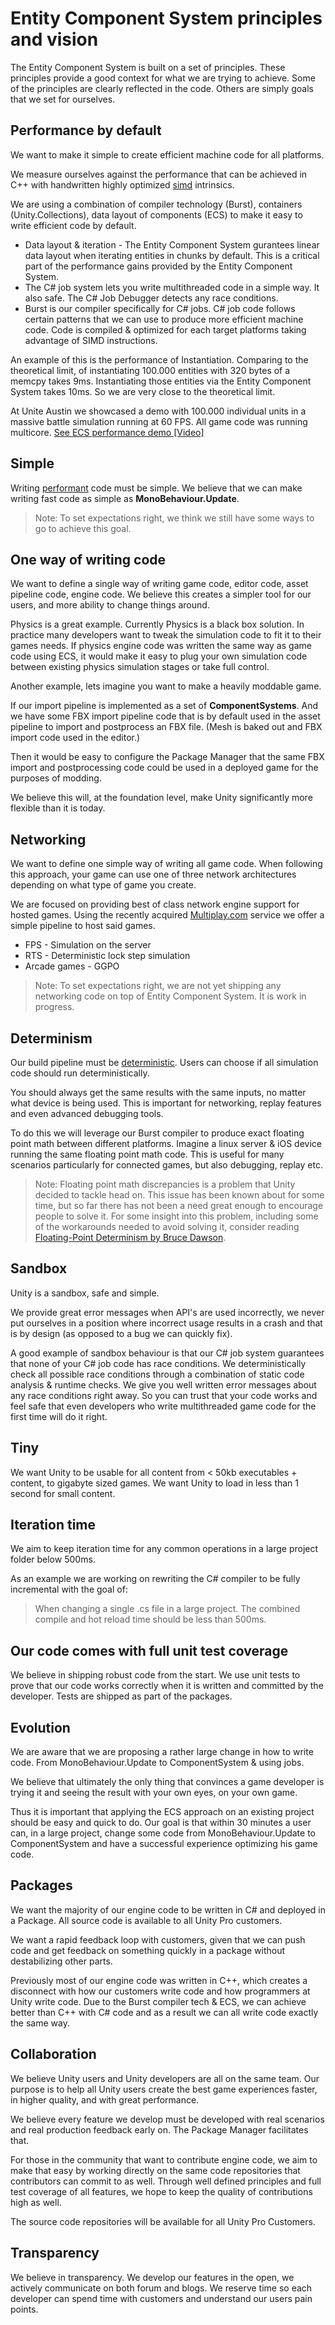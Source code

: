 # Entity Component System principles and vision

The Entity Component System is built on a set of principles. These principles provide a good context for what we are trying to achieve. Some of the principles are clearly reflected in the code. Others are simply goals that we set for ourselves.

## Performance by default

We want to make it simple to create efficient machine code for all platforms.

We measure ourselves against the performance that can be achieved in C++ with handwritten highly optimized [simd](https://en.wikipedia.org/wiki/SIMD) intrinsics.

We are using a combination of compiler technology (Burst), containers (Unity.Collections), data layout of components (ECS) to make it easy to write efficient code by default.

* Data layout & iteration - The Entity Component System gurantees linear data layout when iterating entities in chunks by default. This is a critical part of the performance gains provided by the Entity Component System.
* The C# job system lets you write multithreaded code in a simple way. It also safe. The C# Job Debugger detects any race conditions.
* Burst is our compiler specifically for C# jobs. C# job code follows certain patterns that we can use to produce more efficient machine code. Code is compiled & optimized for each target platforms taking advantage of SIMD instructions.

An example of this is the performance of Instantiation. Comparing to the theoretical limit, of instantiating 100.000 entities with 320 bytes of a memcpy takes 9ms. Instantiating those entities via the Entity Component System takes 10ms. So we are very close to the theoretical limit.

At Unite Austin we showcased a demo with 100.000 individual units in a massive battle simulation running at 60 FPS. All game code was running multicore.
[See ECS performance demo [Video]](https://www.youtube.com/watch?v=0969LalB7vw)

## Simple

Writing [performant](https://en.wiktionary.org/wiki/performant) code must be simple. We believe that we can make writing fast code as simple as __MonoBehaviour.Update__. 

> Note: To set expectations right, we think we still have some ways to go to achieve this goal.

## One way of writing code

We want to define a single way of writing game code, editor code, asset pipeline code, engine code. We believe this creates a simpler tool for our users, and more ability to change things around.

Physics is a great example. Currently Physics is a black box solution. In practice many developers want to tweak the simulation code to fit it to their games needs. If physics engine code was written the same way as game code using ECS, it would make it easy to plug your own simulation code between existing physics simulation stages or take full control.

Another example, lets imagine you want to make a heavily moddable game.

If our import pipeline is implemented as a set of __ComponentSystems__. And we have some FBX import pipeline code that is by default used in the asset pipeline to import and postprocess an FBX file. (Mesh is baked out and FBX import code used in the editor.)

Then it would be easy to configure the Package Manager that the same FBX import and postprocessing code could be used in a deployed game for the purposes of modding.

We believe this will, at the foundation level, make Unity significantly more flexible than it is today.

## Networking

We want to define one simple way of writing all game code. When following this approach, your game can use one of three network architectures depending on what type of game you create.

We are focused on providing best of class network engine support for hosted games. Using the recently acquired [Multiplay.com](http://Multiplay.com) service we offer a simple pipeline to host said games.

* FPS - Simulation on the server
* RTS - Deterministic lock step simulation
* Arcade games - GGPO

> Note: To set expectations right, we are not yet shipping any networking code on top of Entity Component System. It is work in progress.

## Determinism

Our build pipeline must be [deterministic](https://en.wikipedia.org/wiki/Deterministic_algorithm). Users can choose if all simulation code should run deterministically.

You should always get the same results with the same inputs, no matter what device is being used. This is important for networking, replay features and even advanced debugging tools.

To do this we will leverage our Burst compiler to produce exact floating point math between different platforms. Imagine a linux server & iOS device running the same floating point math code. This is useful for many scenarios particularly for connected games, but also debugging, replay etc. 

> Note: Floating point math discrepancies is a problem that Unity decided to tackle head on. This issue has been known about for some time, but so far there has not been a need great enough to encourage people to solve it. For some insight into this problem, including some of the workarounds needed to avoid solving it, consider reading [Floating-Point Determinism by Bruce Dawson](https://randomascii.wordpress.com/2013/07/16/floating-point-determinism/).

## Sandbox

Unity is a sandbox, safe and simple.

We provide great error messages when API's are used incorrectly, we never put ourselves in a position where incorrect usage results in a crash and that is by design (as opposed to a bug we can quickly fix).

A good example of sandbox behaviour is that our C# job system guarantees that none of your C# job code has race conditions. We deterministically check all possible race conditions through a combination of static code analysis & runtime checks. We give you well written error messages about any race conditions right away. So you can trust that your code works and feel safe that even developers who write multithreaded game code for the first time will do it right.

## Tiny

We want Unity to be usable for all content from < 50kb executables + content, to gigabyte sized games. We want Unity to load in less than 1 second for small content.

## Iteration time

We aim to keep iteration time for any common operations in a large project folder below 500ms.

As an example we are working on rewriting the C# compiler to be fully incremental with the goal of:

> When changing a single .cs file in a large project. The combined compile and hot reload time should be less than 500ms.

## Our code comes with full unit test coverage

We believe in shipping robust code from the start. We use unit tests to prove that our code works correctly when it is written and committed by the developer. Tests are shipped as part of the packages.

## Evolution

We are aware that we are proposing a rather large change in how to write code. From MonoBehaviour.Update to ComponentSystem & using jobs.

We believe that ultimately the only thing that convinces a game developer is trying it and seeing the result with your own eyes, on your own game. 

Thus it is important that applying the ECS approach on an existing project should be easy and quick to do. Our goal is that within 30 minutes a user can, in a large project, change some code from MonoBehaviour.Update to ComponentSystem and have a successful experience optimizing his game code.

## Packages

We want the majority of our engine code to be written in C# and deployed in a Package. All source code is available to all Unity Pro customers.

We want a rapid feedback loop with customers, given that we can push code and get feedback on something quickly in a package without destabilizing other parts.

Previously most of our engine code was written in C++, which creates a disconnect with how our customers write code and how programmers at Unity write code. Due to the Burst compiler tech & ECS, we can achieve better than C++ with C# code and as a result we can all write code exactly the same way.

## Collaboration

We believe Unity users and Unity developers are all on the same team. Our purpose is to help all Unity users create the best game experiences faster, in higher quality, and with great performance. 

We believe every feature we develop must be developed with real scenarios and real production feedback early on. The Package Manager facilitates that.

For those in the community that want to contribute engine code, we aim to make that easy by working directly on the same code repositories that contributors can commit to as well. Through well defined principles and full test coverage of all features, we hope to keep the quality of contributions high as well. 

The source code repositories will be available for all Unity Pro Customers.

## Transparency

We believe in transparency. We develop our features in the open, we actively communicate on both forum and blogs. We reserve time so each developer can spend time with customers and understand our users pain points.

